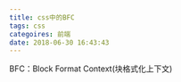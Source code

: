 ```yaml
---
title: css中的BFC
tags: css
categoires: 前端
date: 2018-06-30 16:43:43
---
```


BFC：Block Format Context(块格式化上下文)